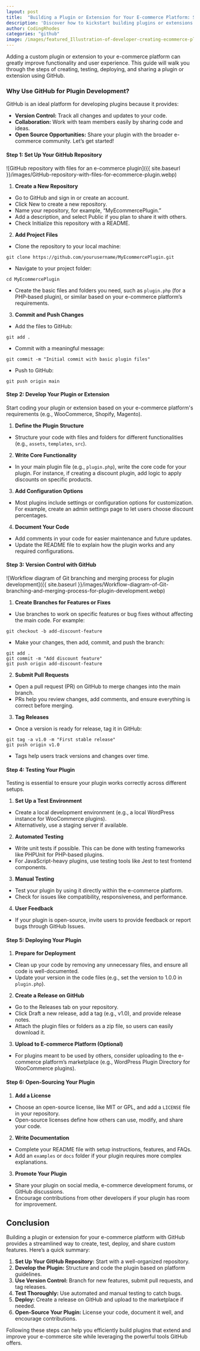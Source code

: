 ```yaml
---
layout: post
title:  "Building a Plugin or Extension for Your E-commerce Platform: Starting with GitHub"
description: 'Discover how to kickstart building plugins or extensions for your e-commerce platform using GitHub, streamlining version control, collaboration, and deployment processes.'
author: CodingRhodes
categories: "github"
image: /images/featured_Illustration-of-developer-creating-ecommerce-plugin-with-GitHub.webp
---
```

Adding a custom plugin or extension to your e-commerce platform can greatly improve functionality and user experience. This guide will walk you through the steps of creating, testing, deploying, and sharing a plugin or extension using GitHub.

### Why Use GitHub for Plugin Development?
GitHub is an ideal platform for developing plugins because it provides:

 
<!-- Ads Homepage below top article -->
<ins class="adsbygoogle"
     style="display:block"
     data-ad-client="ca-pub-2784742237479601"
     data-ad-slot="3760872290"
     data-ad-format="auto"
     data-full-width-responsive="true"></ins>
<script>
     (adsbygoogle = window.adsbygoogle || []).push({});
</script>

+ **Version Control:** Track all changes and updates to your code.
+ **Collaboration:** Work with team members easily by sharing code and ideas.
+ **Open Source Opportunities:** Share your plugin with the broader e-commerce community.
Let’s get started!

#### Step 1: Set Up Your GitHub Repository

![GitHub repository with files for an e-commerce plugin]({{ site.baseurl }}/images/GitHub-repository-with-files-for-ecommerce-plugin.webp)

1. **Create a New Repository**
+ Go to GitHub and sign in or create an account.
+ Click New to create a new repository.
+ Name your repository, for example, “MyEcommercePlugin.”
+ Add a description, and select Public if you plan to share it with others.
+ Check Initialize this repository with a README.
2. **Add Project Files**
+ Clone the repository to your local machine:
```
git clone https://github.com/yourusername/MyEcommercePlugin.git
```
+ Navigate to your project folder:
```
cd MyEcommercePlugin
```
+ Create the basic files and folders you need, such as `plugin.php` (for a PHP-based plugin), or similar based on your e-commerce platform’s requirements.
3. **Commit and Push Changes**
+ Add the files to GitHub:
```
git add .
```
+ Commit with a meaningful message:
```
git commit -m "Initial commit with basic plugin files"
```
+ Push to GitHub:
```
git push origin main
```

#### Step 2: Develop Your Plugin or Extension
Start coding your plugin or extension based on your e-commerce platform's requirements (e.g., WooCommerce, Shopify, Magento).

 
<!-- Ads Homepage below top article -->
<ins class="adsbygoogle"
     style="display:block"
     data-ad-client="ca-pub-2784742237479601"
     data-ad-slot="3760872290"
     data-ad-format="auto"
     data-full-width-responsive="true"></ins>
<script>
     (adsbygoogle = window.adsbygoogle || []).push({});
</script>

1. **Define the Plugin Structure**
+ Structure your code with files and folders for different functionalities (e.g., `assets`, `templates`, `src`).
2. **Write Core Functionality**
+ In your main plugin file (e.g., `plugin.php`), write the core code for your plugin. For instance, if creating a discount plugin, add logic to apply discounts on specific products.
3. **Add Configuration Options**
+ Most plugins include settings or configuration options for customization. For example, create an admin settings page to let users choose discount percentages.
4. **Document Your Code**
+ Add comments in your code for easier maintenance and future updates.
+ Update the README file to explain how the plugin works and any required configurations.

#### Step 3: Version Control with GitHub

![Workflow diagram of Git branching and merging process for plugin development]({{ site.baseurl }}/images/Workflow-diagram-of-Git-branching-and-merging-process-for-plugin-development.webp)

1. **Create Branches for Features or Fixes**
+ Use branches to work on specific features or bug fixes without affecting the main code. For example:
```
git checkout -b add-discount-feature
```
+ Make your changes, then add, commit, and push the branch:
```
git add .
git commit -m "Add discount feature"
git push origin add-discount-feature
```
2. **Submit Pull Requests**
+ Open a pull request (PR) on GitHub to merge changes into the main branch.
+ PRs help you review changes, add comments, and ensure everything is correct before merging.
3. **Tag Releases**
+ Once a version is ready for release, tag it in GitHub:
```
git tag -a v1.0 -m "First stable release"
git push origin v1.0
```
+ Tags help users track versions and changes over time.

#### Step 4: Testing Your Plugin
Testing is essential to ensure your plugin works correctly across different setups.

1. **Set Up a Test Environment**
+ Create a local development environment (e.g., a local WordPress instance for WooCommerce plugins).
+ Alternatively, use a staging server if available.
2. **Automated Testing**
+ Write unit tests if possible. This can be done with testing frameworks like PHPUnit for PHP-based plugins.
+ For JavaScript-heavy plugins, use testing tools like Jest to test frontend components.
3. **Manual Testing**
+ Test your plugin by using it directly within the e-commerce platform.
+ Check for issues like compatibility, responsiveness, and performance.
4. **User Feedback**
+ If your plugin is open-source, invite users to provide feedback or report bugs through GitHub Issues.

 
<!-- Ads Homepage below top article -->
<ins class="adsbygoogle"
     style="display:block"
     data-ad-client="ca-pub-2784742237479601"
     data-ad-slot="3760872290"
     data-ad-format="auto"
     data-full-width-responsive="true"></ins>
<script>
     (adsbygoogle = window.adsbygoogle || []).push({});
</script>

#### Step 5: Deploying Your Plugin
1. **Prepare for Deployment**
+ Clean up your code by removing any unnecessary files, and ensure all code is well-documented.
+ Update your version in the code files (e.g., set the version to 1.0.0 in `plugin.php`).
2. **Create a Release on GitHub**
+ Go to the Releases tab on your repository.
+ Click Draft a new release, add a tag (e.g., v1.0), and provide release notes.
+ Attach the plugin files or folders as a zip file, so users can easily download it.
3. **Upload to E-commerce Platform (Optional)**
+ For plugins meant to be used by others, consider uploading to the e-commerce platform’s marketplace (e.g., WordPress Plugin Directory for WooCommerce plugins).

#### Step 6: Open-Sourcing Your Plugin
1. **Add a License**
+ Choose an open-source license, like MIT or GPL, and add a `LICENSE` file in your repository.
+ Open-source licenses define how others can use, modify, and share your code.
2. **Write Documentation**
+ Complete your README file with setup instructions, features, and FAQs.
+ Add an `examples` or `docs` folder if your plugin requires more complex explanations.
3. **Promote Your Plugin**
+ Share your plugin on social media, e-commerce development forums, or GitHub discussions.
+ Encourage contributions from other developers if your plugin has room for improvement.

## Conclusion
Building a plugin or extension for your e-commerce platform with GitHub provides a streamlined way to create, test, deploy, and share custom features. Here’s a quick summary:

1. **Set Up Your GitHub Repository:** Start with a well-organized repository.
2. **Develop the Plugin:** Structure and code the plugin based on platform guidelines.
3. **Use Version Control:** Branch for new features, submit pull requests, and tag releases.
4. **Test Thoroughly:** Use automated and manual testing to catch bugs.
5. **Deploy:** Create a release on GitHub and upload to the marketplace if needed.
6. **Open-Source Your Plugin:** License your code, document it well, and encourage contributions.

Following these steps can help you efficiently build plugins that extend and improve your e-commerce site while leveraging the powerful tools GitHub offers.
